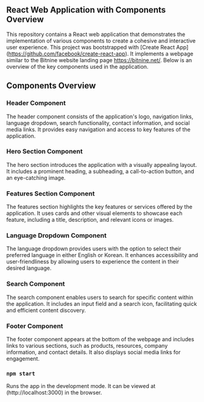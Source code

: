 ## React Web Application with Components Overview
This repository contains a React web application that demonstrates the implementation of various components to create a cohesive and interactive user experience. This project was bootstrapped with [Create React App] (https://github.com/facebook/create-react-app). It implements a webpage similar to the Bitnine website landing page https://bitnine.net/. Below is an overview of the key components used in the application.
## Components Overview
### Header Component
The header component consists of the application's logo, navigation links, language dropdown, search functionality, contact information, and social media links. It provides easy navigation and access to key features of the application.
### Hero Section Component
The hero section introduces the application with a visually appealing layout. It includes a prominent heading, a subheading, a call-to-action button, and an eye-catching image.
### Features Section Component
The features section highlights the key features or services offered by the application. It uses cards and other visual elements to showcase each feature, including a title, description, and relevant icons or images.
### Language Dropdown Component
The language dropdown provides users with the option to select their preferred language in either English or Korean. It enhances accessibility and user-friendliness by allowing users to experience the content in their desired language.
### Search Component
The search component enables users to search for specific content within the application. It includes an input field and a search icon, facilitating quick and efficient content discovery.
### Footer Component
The footer component appears at the bottom of the webpage and includes links to various sections, such as products, resources, company information, and contact details. It also displays social media links for engagement.
### `npm start`
Runs the app in the development mode. It can be viewed at (http://localhost:3000) in the browser.


